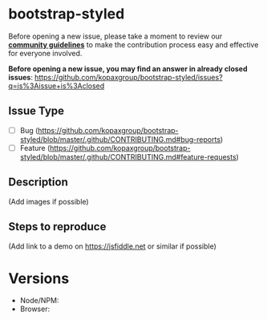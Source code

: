 # bootstrap-styled

Before opening a new issue, please take a moment to review our [**community guidelines**](https://github.com/kopaxgroup/bootstrap-styled/blob/master/.github/CONTRIBUTING.md) to make the contribution process easy and effective for everyone involved.

**Before opening a new issue, you may find an answer in already closed issues**:
https://github.com/kopaxgroup/bootstrap-styled/issues?q=is%3Aissue+is%3Aclosed

## Issue Type

- [ ] Bug (https://github.com/kopaxgroup/bootstrap-styled/blob/master/.github/CONTRIBUTING.md#bug-reports)
- [ ] Feature (https://github.com/kopaxgroup/bootstrap-styled/blob/master/.github/CONTRIBUTING.md#feature-requests)

## Description

(Add images if possible)

## Steps to reproduce

(Add link to a demo on https://jsfiddle.net or similar if possible)

# Versions

- Node/NPM:
- Browser:
